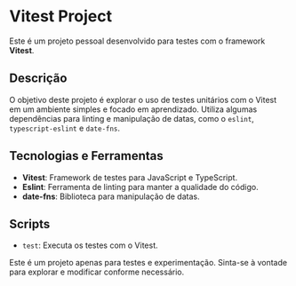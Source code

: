 # Vitest Project

Este é um projeto pessoal desenvolvido para testes com o framework **Vitest**.

## Descrição

O objetivo deste projeto é explorar o uso de testes unitários com o Vitest em um ambiente simples e focado em aprendizado. Utiliza algumas dependências para linting e manipulação de datas, como o `eslint`, `typescript-eslint` e `date-fns`.

## Tecnologias e Ferramentas

- **Vitest**: Framework de testes para JavaScript e TypeScript.
- **Eslint**: Ferramenta de linting para manter a qualidade do código.
- **date-fns**: Biblioteca para manipulação de datas.

## Scripts

- `test`: Executa os testes com o Vitest.

Este é um projeto apenas para testes e experimentação. Sinta-se à vontade para explorar e modificar conforme necessário.